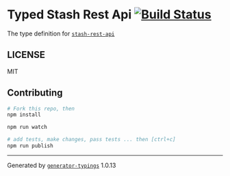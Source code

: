 # Typed Stash Rest Api  [![Build Status](https://travis-ci.org/zergmk2/typed-stash-rest-api.svg?branch=master)](https://travis-ci.org/zergmk2/typed-stash-rest-api)


The type definition for [`stash-rest-api`](https://github.com/sorohan/stash-rest-api.git)

## LICENSE

MIT

## Contributing

```sh
# Fork this repo, then
npm install

npm run watch

# add tests, make changes, pass tests ... then [ctrl+c]
npm run publish
```

----

Generated by [`generator-typings`](https://github.com/typings/generator-typings) 1.0.13

